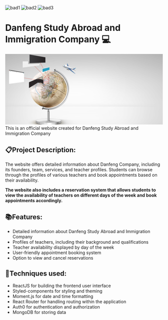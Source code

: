 <!-- @format -->
![bad1](https://img.shields.io/badge/Coder-Fengdi-blue)
![bad2](https://img.shields.io/badge/Stack-MongoDB-brightgreen)
![bad3](https://img.shields.io/badge/Version-V1.0.0-yellow)

# Danfeng Study Abroad and Immigration Company 💻
<img src = "/client/public/photos/photo_banner.jpg"/>
This is an official website created for Danfeng Study Abroad and Immigration Company

## 📋Project Description:
The website offers detailed information about Danfeng Company, including its founders, team, services, and teacher profiles. Students can browse through the profiles of various teachers and book appointments based on their availability. 

**The website also includes a reservation system that allows students to view the availability of teachers on different days of the week and book appointments accordingly.**

## 📚Features:
- Detailed information about Danfeng Study Abroad and Immigration Company
- Profiles of teachers, including their background and qualifications
- Teacher availability displayed by day of the week
- User-friendly appointment booking system
- Option to view and cancel reservations
## 🔧Techniques used:
- ReactJS for building the frontend user interface
- Styled-components for styling and theming
- Moment.js for date and time formatting
- React Router for handling routing within the application
- Auth0 for authentication and authorization
- MongoDB for storing data



